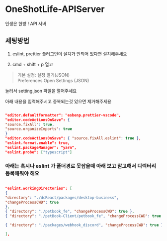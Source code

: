# OneShotLife-APIServer

인생은 한방 ! API 서버

## 세팅방법

1. eslint, prettier 플러그인이 설치가 안되어 있다면 설치해주세요

2. cmd + shift + p 열고

> 기본 설정: 설정 열기(JSON) \
> Preferences Open Settings (JSON)

눌러서 setting.json 파일을 열어주세요

아래 내용을 입력해주시고 중복되는것 있으면 제거해주세용

```json

"editor.defaultFormatter": "esbenp.prettier-vscode",
"editor.codeActionsOnSave": {
"source.fixAll": true,
"source.organizeImports": true
}
"editor.codeActionsOnSave": { "source.fixAll.eslint": true },
"eslint.format.enable": true,
"eslint.packageManager": "yarn",
"eslint.probe": ["typescript"]

```

### 아래는 혹시나 eslint 가 폴더경로 못잡을때 아래 보고 참고해서 디렉터리 등록해줘야 해요

```json

"eslint.workingDirectories": [
{
"directory": "./dcReact/packages/desktop-business",
"changeProcessCWD": true
},
{ "directory": "./petbook_fe", "changeProcessCWD": true },
{ "directory": "./petBook-Client/petbook_fe", "changeProcessCWD": true },

{ "directory": "./packages/webhook_discord", "changeProcessCWD": true }

],

```
